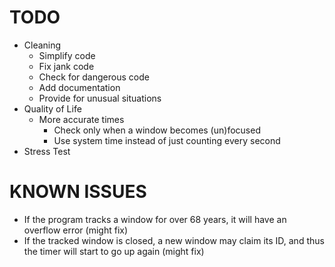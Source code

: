 # TODO

- Cleaning
	- Simplify code
 	- Fix jank code
 	- Check for dangerous code
 	- Add documentation
 	- Provide for unusual situations
- Quality of Life
 	- More accurate times
		- Check only when a window becomes (un)focused
		- Use system time instead of just counting every second
- Stress Test

# KNOWN ISSUES

- If the program tracks a window for over 68 years, it will have an overflow error (might fix)
- If the tracked window is closed, a new window may claim its ID, and thus the timer will start to go up again (might fix)

